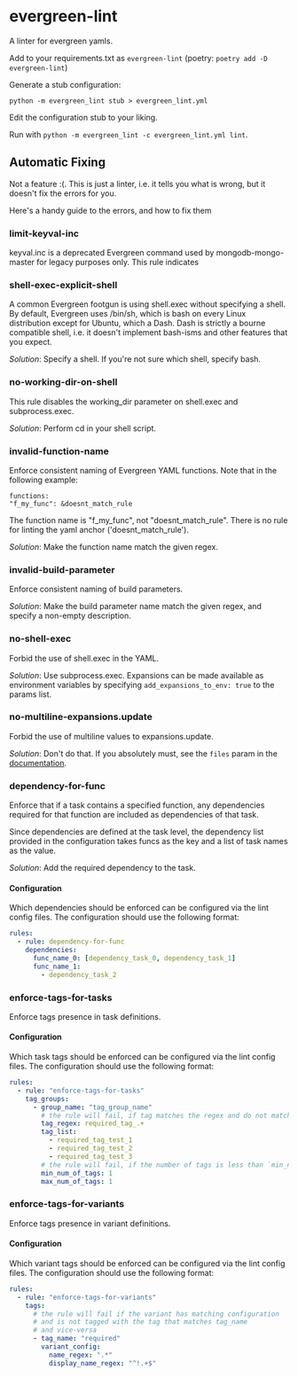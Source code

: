 # evergreen-lint

A linter for evergreen yamls.

Add to your requirements.txt as `evergreen-lint` (poetry: `poetry add -D evergreen-lint`)

Generate a stub configuration:
```
python -m evergreen_lint stub > evergreen_lint.yml
```

Edit the configuration stub to your liking.

Run with `python -m evergreen_lint -c evergreen_lint.yml lint`.


## Automatic Fixing
Not a feature :(. This is just a linter, i.e. it tells you what is wrong, but it
doesn't fix the errors for you.

Here's a handy guide to the errors, and how to fix them

### limit-keyval-inc
keyval.inc is a deprecated Evergreen command used by mongodb-mongo-master for
legacy purposes only. This rule indicates

### shell-exec-explicit-shell
A common Evergreen footgun is using shell.exec without specifying a shell. By
default, Evergreen uses /bin/sh, which is bash on every Linux distribution
except for Ubuntu, which a Dash. Dash is strictly a bourne compatible shell,
i.e. it doesn't implement bash-isms and other features that you expect.

*Solution*: Specify a shell. If you're not sure which shell, specify bash.

### no-working-dir-on-shell
This rule disables the working_dir parameter on shell.exec and subprocess.exec.

*Solution*: Perform cd in your shell script.

### invalid-function-name
Enforce consistent naming of Evergreen YAML functions. Note that in the
following example:
```
functions:
"f_my_func": &doesnt_match_rule
```
The function name is "f_my_func", not "doesnt_match_rule". There is no rule
for linting the yaml anchor ('doesnt_match_rule').

*Solution*: Make the function name match the given regex.

### invalid-build-parameter
Enforce consistent naming of build parameters.

*Solution*: Make the build parameter name match the given regex, and specify
a non-empty description.

### no-shell-exec
Forbid the use of shell.exec in the YAML.

*Solution*: Use subprocess.exec. Expansions can be made available as
environment variables by specifying `add_expansions_to_env: true` to the
params list.

### no-multiline-expansions.update
Forbid the use of multiline values to expansions.update.

*Solution*: Don't do that. If you absolutely must, see the `files` param in the
[documentation](https://github.com/evergreen-ci/evergreen/wiki/Project-Commands#expansions-update).

### dependency-for-func
Enforce that if a task contains a specified function, any dependencies required for
that function are included as dependencies of that task.

Since dependencies are defined at the task level, the dependency list provided in the
configuration takes funcs as the key and a list of task names as the value.

*Solution*: Add the required dependency to the task.

#### Configuration

Which dependencies should be enforced can be configured via the lint config files. The
configuration should use the following format:

```yaml
rules:
  - rule: dependency-for-func
    dependencies:
      func_name_0: [dependency_task_0, dependency_task_1]
      func_name_1:
        - dependency_task_2
```

### enforce-tags-for-tasks
Enforce tags presence in task definitions.

#### Configuration

Which task tags should be enforced can be configured via the lint config files. The
configuration should use the following format:

```yaml
rules:
  - rule: "enforce-tags-for-tasks"
    tag_groups:
      - group_name: "tag_group_name"
        # the rule will fail, if tag matches the regex and do not match any tag from `tag_list`
        tag_regex: required_tag_.+
        tag_list:
          - required_tag_test_1
          - required_tag_test_2
          - required_tag_test_3
        # the rule will fail, if the number of tags is less than `min_num_of_tags` or more than `max_num_of_tags`
        min_num_of_tags: 1
        max_num_of_tags: 1
```


### enforce-tags-for-variants
Enforce tags presence in variant definitions.

#### Configuration

Which variant tags should be enforced can be configured via the lint config files. The
configuration should use the following format:

```yaml
rules:
  - rule: "enforce-tags-for-variants"
    tags:
      # the rule will fail if the variant has matching configuration
      # and is not tagged with the tag that matches tag_name
      # and vice-versa
      - tag_name: "required"
        variant_config:
          name_regex: ".*"
          display_name_regex: "^!.+$"
```
